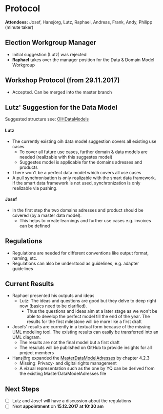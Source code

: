# Protocol

**Attendees:** Josef, Hansjörg, Lutz, Raphael, Andreas, Frank, Andy, Philipp (minute taker)

## Election Workgroup Manager
- Initial suggestion (Lutz) was rejected
- **Raphael** takes over the manager position for the Data & Domain Model Workgroup

## Workshop Protocol (from 29.11.2017)
- Accepted. Can be merged into the master branch

## Lutz' Suggestion for the Data Model
Suggested structure see: [OIHDataModels](https://github.com/openintegrationhub/Data-and-Domain-Models/blob/master/OIHDataModels/OIHDataModels.md)

#### Lutz
- The currently existing oih data model suggestion covers all existing use cases
  - To cover all future use cases, further domain & data models are needed (realizable with this suggestes model)
  - Suggestes model is applicable for the domains adresses and products
- There won't be a perfect data model which covers all use cases
- A pull synchronisation is only realizable with the smart data framework. If the smart data framework is not used, synchronization is only realizable via pushing.

#### Josef
- In the first step the two domains adresses and product should be covered (by a master data model).
  - This helps to create learnings and further use cases e.g. invoices can be defined

## Regulations
- Regulations are needed for different conventions like output format, naming, etc.
- Regulations can also be understood as guidelines, e.g. adapter guidelines

## Current Results
- Raphael presented his outputs and ideas
  - Lutz: The ideas and questions are good but they delve to deep right now (basics need to be clarified).
    - Thus the questions and ideas aim at a later stage as we won't be able to develop the perfect model till the end of the year. The results for the first milestone will be more like a first draft
- Josefs' results are currently in a textual form because of the missing UML modeling tool. The existing results can easily be transferred into an UML diagram.
  - The results are not the final model but a first draft
  - The resuluts will be published on GitHub to provide insights for all project members
- Hansjörg expanded the [MasterDataModelAdresses](https://github.com/openintegrationhub/Data-and-Domain-Models/blob/master/MasterDataModel/MasterDataModelAdresses.md#423-person-specific-requirements) by chapter 4.2.3  
  - Missing: Privacy- and digital rights management
  - A vizual representation such as the one by YQ can be derived from the existing MasterDataModelAdresses file

## Next Steps
- [ ] Lutz and Josef will have a discussion about the regulations
- [ ] Next **appointment** on **15.12.2017 at 10:30 am**
